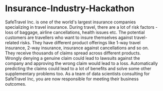 # Insurance-Industry-Hackathon
SafeTravel Inc. is one of the world's largest insurance companies specializing in travel insurance. 
During travel, there are a lot of risk factors - loss of baggage, airline cancellations, health issues etc. 
The potential customers are travellers who want to insure themselves against travel-related risks. 
They have different product offerings like 1-way travel insurance, 2-way insurance, insurance against cancellations and so on. 
They receive thousands of claims spread across different products.  
Wrongly denying a genuine claim could lead to lawsuits against the company and approving the wrong claim would lead to a loss. 
Automatically predicting the claims could lead to a lot of benefits and solve some other supplementary problems too. 
As a team of data scientists consulting for SafeTravel Inc, you are now responsible for meeting their business outcomes.
